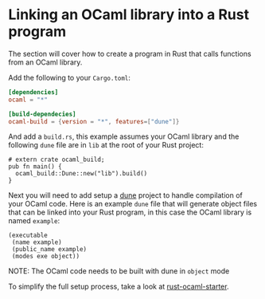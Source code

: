# Linking an OCaml library into a Rust program

The section will cover how to create a program in Rust that calls functions from an OCaml library.

Add the following to your `Cargo.toml`:

```toml
[dependencies]
ocaml = "*"

[build-dependecies]
ocaml-build = {version = "*", features=["dune"]}
```

And add a `build.rs`, this example assumes your OCaml library and the following `dune` file are in `lib` at the root of your Rust project:

```rust,ignore
# extern crate ocaml_build;
pub fn main() {
  ocaml_build::Dune::new("lib").build()
}
```

Next you will need to add setup a [dune](https://dune.build) project to handle compilation of your OCaml code. Here is an example `dune` file that will generate object files that can be linked into your Rust program, in this case the OCaml library is named `example`:

```ignore
(executable
 (name example)
 (public_name example)
 (modes exe object))
```

NOTE: The OCaml code needs to be built with dune in `object` mode

To simplify the full setup process, take a look at [rust-ocaml-starter](https://github.com/zshipko/rust-ocaml-starter).

